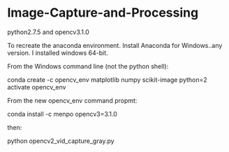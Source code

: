 # Image-Capture-and-Processing
python2.7.5 and opencv3.1.0

To recreate the anaconda environment.
Install Anaconda for Windows..any version. I installed windows 64-bit.

From the Windows command line (not the python shell):

conda create -c opencv_env matplotlib numpy scikit-image python=2
activate opencv_env

From the new opencv_env command propmt:

conda install -c menpo opencv3=3.1.0

then:

python opencv2_vid_capture_gray.py

